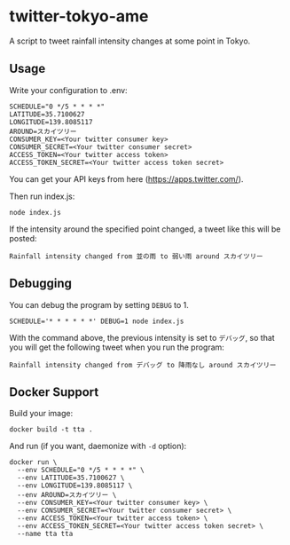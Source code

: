 # twitter-tokyo-ame

A script to tweet rainfall intensity changes at some point in Tokyo.

## Usage

Write your configuration to .env:

```
SCHEDULE="0 */5 * * * *"
LATITUDE=35.7100627
LONGITUDE=139.8085117
AROUND=スカイツリー
CONSUMER_KEY=<Your twitter consumer key>
CONSUMER_SECRET=<Your twitter consumer secret>
ACCESS_TOKEN=<Your twitter access token>
ACCESS_TOKEN_SECRET=<Your twitter access token secret>
```

You can get your API keys from here (https://apps.twitter.com/).

Then run index.js:

```
node index.js
```

If the intensity around the specified point changed, a tweet like this will be posted:

```
Rainfall intensity changed from 並の雨 to 弱い雨 around スカイツリー
```

## Debugging

You can debug the program by setting `DEBUG` to 1.

```
SCHEDULE='* * * * * *' DEBUG=1 node index.js
```

With the command above, the previous intensity is set to `デバッグ`, so that you will get the following tweet when you run the program:

```
Rainfall intensity changed from デバッグ to 降雨なし around スカイツリー
```

## Docker Support

Build your image:

```
docker build -t tta .
```

And run (if you want, daemonize with `-d` option):

```
docker run \
  --env SCHEDULE="0 */5 * * * *" \
  --env LATITUDE=35.7100627 \
  --env LONGITUDE=139.8085117 \
  --env AROUND=スカイツリー \
  --env CONSUMER_KEY=<Your twitter consumer key> \
  --env CONSUMER_SECRET=<Your twitter consumer secret> \
  --env ACCESS_TOKEN=<Your twitter access token> \
  --env ACCESS_TOKEN_SECRET=<Your twitter access token secret> \
  --name tta tta
```
